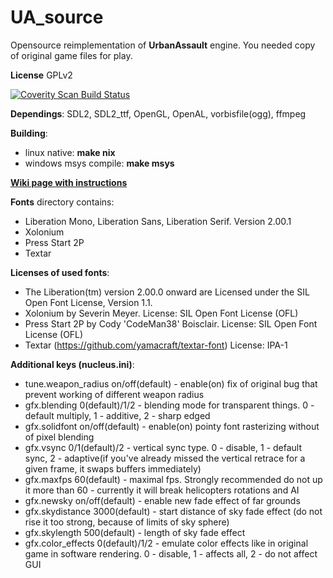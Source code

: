 # UA_source
Opensource reimplementation of **UrbanAssault** engine. You needed copy of original game files for play.

**License** GPLv2

<a href="https://scan.coverity.com/projects/marisa-chan-ua_source">
  <img alt="Coverity Scan Build Status"
       src="https://scan.coverity.com/projects/8507/badge.svg"/>
</a>


**Dependings**: SDL2, SDL2_ttf, OpenGL, OpenAL, vorbisfile(ogg), ffmpeg


**Building**:
- linux native: **make nix**
- windows msys compile: **make msys**

[**Wiki page with instructions**](https://github.com/Marisa-Chan/UA_source/wiki)


**Fonts** directory contains:
- Liberation Mono, Liberation Sans, Liberation Serif.  Version 2.00.1
- Xolonium
- Press Start 2P
- Textar


**Licenses of used fonts**:
- The Liberation(tm) version 2.00.0 onward are Licensed under the SIL Open Font License, Version 1.1.
- Xolonium by Severin Meyer. License: SIL Open Font License (OFL)
- Press Start 2P by Cody 'CodeMan38' Boisclair. License: SIL Open Font License (OFL)
- Textar (https://github.com/yamacraft/textar-font) License: IPA-1


**Additional keys (nucleus.ini)**:
- tune.weapon_radius   on/off(default) - enable(on) fix of original bug that prevent working of different weapon radius
- gfx.blending   0(default)/1/2 - blending mode for transparent things. 0 - default multiply, 1 - additive, 2 - sharp edged
- gfx.solidfont   on/off(default) - enable(on) pointy font rasterizing without of pixel blending
- gfx.vsync 0/1(default)/2 - vertical sync type. 0 - disable, 1 - default sync, 2 - adaptive(if you've already missed the vertical retrace for a given frame, it swaps buffers immediately)
- gfx.maxfps 60(default) - maximal fps. Strongly recommended do not up it more than 60 - currently it will break helicopters rotations and AI
- gfx.newsky on/off(default) - enable new fade effect of far grounds
- gfx.skydistance 3000(default) - start distance of sky fade effect (do not rise it too strong, because of limits of sky sphere)
- gfx.skylength 500(default) - length of sky fade effect
- gfx.color_effects 0(default)/1/2 - emulate color effects like in original game in software rendering. 0 - disable, 1 - affects all, 2 - do not affect GUI

